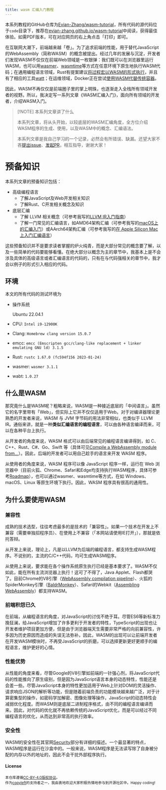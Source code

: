 ```yaml
---
title: wasm 汇编入门教程
---
```

本系列教程的GitHub仓库为[Evian-Zhang/wasm-tutorial](https://github.com/Evian-Zhang/wasm-tutorial)，所有代码的源代码位于`code`目录下，推荐在[evian-zhang.github.io/wasm-tutorial](https://evian-zhang.github.io/wasm-tutorial)中阅读，获得最佳体验。如需PDF版本，可在对应网页的右上角点击「打印」即可。

在互联网大潮下，前端越来越「卷」。为了追求前端的性能，用于替代JavaScript的WebAssembly（简称WASM）的概念被提出。经过几年的发展与沉淀，开发者们发现WASM不仅仅在前端Web领域是一枚银弹：我们既可以在浏览器里运行WASM，也可以用[wasmer](https://wasmer.io)、[wasmtime](https://wasmtime.dev)等方式在任意环境下原生地执行WASM代码；在通用编程语言领域，Rust有提案建议[将过程宏以WASM的形式执行](https://internals.rust-lang.org/t/pre-rfc-procmacros-implemented-in-wasm/10860)，并且有了相应的工具[watt](https://github.com/dtolnay/watt)；在运维领域，Docker正在尝试[使用WASM代替传统容器](https://docs.docker.com/desktop/wasm/)。

因此，WASM不再仅仅是前端圈子里的掌上明珠，也逐渐走入全栈所有领域开发者的视野。所以，我决定写一系列文章《WASM汇编入门》，面向所有领域的开发者，介绍WASM入门。

 >[!NOTE] 本系列文章讲了什么
>
> 本系列文章，将从头开始，以较底层的WASM汇编角度，全方位介绍WASM程序的生成、使用，以及WASM中的概念、汇编语法。
> 
> 本系列文章是我自己学习的一个记录，必然会有所错误、缺漏。还望大家不吝[提出issue](https://github.com/Evian-Zhang/wasm-tutorial/issues/new/choose)、[发起PR](https://github.com/Evian-Zhang/wasm-tutorial/compare)，相互指导，谢谢大家！

# 预备知识

本系列文章的预备知识包括：

* 高级编程语言
   * 了解JavaScript及Web开发相关知识
   * 了解Rust、C开发相关概念及知识
* 底层汇编
   * 了解 LLVM 相关概念（可参考我写的[LLVM IR入门指南](https://github.com/Evian-Zhang/llvm-ir-tutorial)）
   * 了解一门常见的汇编语言，如AMD64架构汇编（可参考我写的[macOS上的汇编入门](https://github.com/Evian-Zhang/Assembly-on-macOS)）或AArch64架构汇编（可参考我写的[在 Apple Silicon Mac 上入门汇编语言](https://github.com/Evian-Zhang/learn-assembly-on-Apple-Silicon-Mac)）

这些预备知识并不是要求读者掌握的炉火纯青，而是大部分常见的概念要了解，以及一些简单的代码要能够看懂。在绝大部分以概念为主的章节中，我基本上是不会涉及具体的高级语言或者汇编语言的代码的，只有在与代码强相关的章节中，我才会以例子的形式引入相应的代码。

## 环境

本文的所有代码的测试环境为

* 操作系统

   Ubuntu 22.04.1
* CPU: `Intel i9-12900K`
* Clang: `Homebrew clang version 15.0.7`
* emcc: `emcc (Emscripten gcc/clang-like replacement + linker emulating GNU ld) 3.1.5`
* Rust: `rustc 1.67.0 (fc594f156 2023-01-24)`
* wasmer: `wasmer 3.1.1`
* wabt: `1.0.27`

## 什么是WASM

那究竟什么是WASM呢？粗略来说，WASM是一种接近底层的「中间语言」。虽然它的名字里带有「Web」，但实际上它并不仅仅适用于Web。对于对编译器理论更熟悉的开发者来说，WASM 与 JVM 字节码的用法非常相似，也类似于 LLVM IR。通俗来讲，就是一种**类似汇编语言的编程语言**，可以由各种语言编译而来，可以在各种平台上执行。

从开发者的角度来说，WASM 格式可以由后端常见的编程语言编译得到，如 C、C++、Rust、C#、Go、Swift 等（具体可见[Compile a WebAssembly module from...](https://webassembly.org/getting-started/developers-guide/)）。因此，后端的开发者可以用自己趁手的语言来开发 WASM 程序。

从使用者的角度来说，WASM 程序可以像 JavaScript 程序一样，运行在 Web 浏览器中（目前火狐、Chrome、Safari和Edge均支持执行WASM程序，具体可参考[Roadmap](https://webassembly.org/roadmap/)），也可以通过wasmer、wasmtime等方式，在如 Windows、macOS、Linux 等原生环境下执行。因此，WASM 程序具有很高的通用性。

## 为什么要使用WASM

### 兼容性

成熟的技术选型，往往考虑最多的是技术的「兼容性」。如果一个技术在开发上不兼容（需要单独招程序员）、在使用上不兼容（「本网站请使用IE打开」），那就是依托答辩。

从开发上来说，理论上，凡是以LLVM为后端的编程语言，都支持生成WASM程序。不说别的，主流的C/C++代码，均可生成WASM程序。

从使用上来说，要求能在各个操作系统原生执行已经是基本要求了。WASM不仅如此，能在所有主流浏览器上执行！这可了不得了，Java Applet、Flash都哭了。目前Chrome的V8引擎（[WebAssembly compilation pipeline](https://v8.dev/docs/wasm-compilation-pipeline)）、火狐的SpiderMonkey引擎（[BaldrMonkey](https://spidermonkey.dev/docs/index.html#baldrmonkey)）、Safari的Webkit（[Assembling WebAssembly](https://webkit.org/blog/7691/webassembly/)）都支持WASM。

### 前端积怨已久

在前端，从编程语言的角度，对JavaScript的讨伐不绝于耳。尽管ES6等新标准力挽狂澜，给JavaScript增加了许多更利于开发者的特性，TypeScript的出现也让开发者维护项目更加方便，但是由于浏览器端天生需要非常严格的向前兼容性，许多因为历史原因而造成的失误无法弥补。因此，WASM的出现可以让前端开发者在开发WASM模块时，不再受JavaScript的折磨，可以选择更新更好更顺手的编程语言，维护更好的心情。

### 性能优势

从性能的角度来看，尽管Google的V8引擎如前端的一针强心剂，将JavaScript代码的性能推向了原生级别，但是因为JavaScript语言本身的动态特性，性能还是会差一些。尽管JavaScript本身的特性更加适用于Web上针对DOM的灵活操作、请求响应JSON的解析等功能，但是随着前端负责的功能模块越来越广泛，对于计算密集型的操作，如密码学加解密、图像处理等操作，JavaScript的动态特性会减弱优化程度。而WASM则是底层二进制程序格式，由不同的编程语言编译而来。因此，对代码的优化就不再依赖传统的JavaScript优化，而是可以经过不同编程语言的优化，从而达到非常高的执行效率。

### 安全性

WASM的安全性在其官网[Security](https://webassembly.org/docs/security/)部分有详细的描述。一个最显著的特点，WASM程序是运行在沙盒中的。一般来说，WASM程序是无法读写除了自身被分配的内存以外的地址的，因此不会干扰外部程序执行。

#### License

<sup>
本仓库遵循<a href="https://creativecommons.org/licenses/by/4.0/">CC-BY-4.0版权协议</a>。
</sup>

<br/>

<sub>
作为<a href="https://copyleft.org/">copyleft</a>的支持者之一，我由衷地欢迎大家积极热情地参与到开源社区中。Happy coding!
</sub>